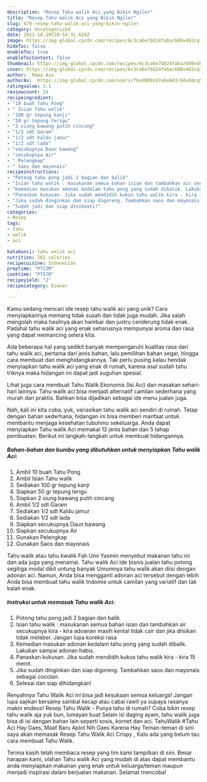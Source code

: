 ```yaml
---
description: "Resep Tahu walik Aci yang Bikin Ngiler"
title: "Resep Tahu walik Aci yang Bikin Ngiler"
slug: 479-resep-tahu-walik-aci-yang-bikin-ngiler
category: Uncategorized
date: 2021-10-20T20:54:31.624Z
image: https://img-global.cpcdn.com/recipes/6c3ca6e7b824faba/680x482cq70/tahu-walik-aci-foto-resep-utama.jpg
hideToc: false
enableToc: true
enableTocContent: false
thumbnail: https://img-global.cpcdn.com/recipes/6c3ca6e7b824faba/680x482cq70/tahu-walik-aci-foto-resep-utama.jpg
cover: https://img-global.cpcdn.com/recipes/6c3ca6e7b824faba/680x482cq70/tahu-walik-aci-foto-resep-utama.jpg
author:  Mama Ain
authorAv:  https://img-global.cpcdn.com/users/f6ed808c07ebe043/60x60cq50/avatar.jpg
ratingvalue: 3.1
reviewcount: 24
recipeingredient:
- "10 buah Tahu Pong"
- " Isian Tahu walik"
- "100 gr tepung kanji"
- "50 gr tepung terigu"
- "2 siung bawang putih cincang"
- "1/2 sdt Garam"
- "1/2 sdt Kaldu jamur"
- "1/2 sdt lada"
- "secukupnya Daun bawang"
- "secukupnya Air"
- " Pelengkap"
- " Saos dan mayonais"
recipeinstructions:
- "Potong tahu pong jadi 2 bagian dan balik"
- "Isian tahu walik : masukanan semua bahan isian dan tambahkan air secukupnya kira - kira adoanan masih kental tidak cair dan jika diisikan tidak meleber. Jangan lupa koreksi rasa"
- "Kemedian masukan adonan kedalam tahu pong yang sudah dibalik. Lakukan sampai adonan habis."
- "Panaskan kukusan. Jika sudah mendidih kukus tahu walik kira - kira 15 menit."
- "Jika sudah dinginkan dan siap digoreng. Tambahkan saos dan mayonais sebagai cocolan."
- "Sudah jadi dan siap dinikmati!"
categories:
- Resep
tags:
- tahu
- walik
- aci

katakunci: tahu walik aci 
nutrition: 261 calories
recipecuisine: Indonesian
preptime: "PT23M"
cooktime: "PT57M"
recipeyield: "2"
recipecategory: Dinner

---
```



Kamu sedang mencari ide resep tahu walik aci yang unik? Cara menyiapkannya memang tidak susah dan tidak juga mudah. Jika salah mengolah maka hasilnya akan hambar dan justru cenderung tidak enak. Padahal tahu walik aci yang enak seharusnya mempunyai aroma dan rasa yang dapat memancing selera kita.


Ada beberapa hal yang sedikit banyak mempengaruhi kualitas rasa dari tahu walik aci, pertama dari jenis bahan, lalu pemilihan bahan segar, hingga cara membuat dan menghidangkannya. Tak perlu pusing kalau hendak menyiapkan tahu walik aci yang enak di rumah, karena asal sudah tahu triknya maka hidangan ini dapat jadi suguhan spesial.

Lihat juga cara membuat Tahu Walik Ekonomis (Isi Aci) dan masakan sehari-hari lainnya. Tahu walik aci bisa menjadi alternatif camilan sederhana yang murah dan praktis. Bahkan bisa dijadikan sebagai ide menu jualan juga.


Nah, kali ini kita coba, yuk, variasikan tahu walik aci sendiri di rumah. Tetap dengan bahan sederhana, hidangan ini bisa memberi manfaat untuk membantu menjaga kesehatan tubuhmu sekeluarga. Anda dapat menyiapkan Tahu walik Aci memakai 12 jenis bahan dan 5 tahap pembuatan. Berikut ini langkah-langkah untuk membuat hidangannya.

<!--inarticleads1-->

##### Bahan-bahan dan bumbu yang dibutuhkan untuk menyiapkan Tahu walik Aci:

1. Ambil 10 buah Tahu Pong
1. Ambil  Isian Tahu walik
1. Sediakan 100 gr tepung kanji
1. Siapkan 50 gr tepung terigu
1. Siapkan 2 siung bawang putih cincang
1. Ambil 1/2 sdt Garam
1. Sediakan 1/2 sdt Kaldu jamur
1. Sediakan 1/2 sdt lada
1. Siapkan secukupnya Daun bawang
1. Siapkan secukupnya Air
1. Gunakan  Pelengkap
1. Gunakan  Saos dan mayonais


Tahu walik atau tahu kwalik Fah Umi Yasmin menyebut makanan tahu ini dan ada juga yang menamai. Tahu walik Aci Ide bisnis jualan tahu potong segitiga modal dikit untung banyak Umumnya tahu walik akan diisi dengan adonan aci. Namun, Anda bisa mengganti adonan aci tersebut dengan lebih Anda bisa membuat tahu walik Indomie untuk camilan yang variatif dan tak kalah enak. 

<!--inarticleads2-->

##### Instruksi untuk memasak Tahu walik Aci:

1. Potong tahu pong jadi 2 bagian dan balik
1. Isian tahu walik : masukanan semua bahan isian dan tambahkan air secukupnya kira - kira adoanan masih kental tidak cair dan jika diisikan tidak meleber. Jangan lupa koreksi rasa
1. Kemedian masukan adonan kedalam tahu pong yang sudah dibalik. Lakukan sampai adonan habis.
1. Panaskan kukusan. Jika sudah mendidih kukus tahu walik kira - kira 15 menit.
1. Jika sudah dinginkan dan siap digoreng. Tambahkan saos dan mayonais sebagai cocolan.
1. Selesai dan siap dihidangkan!

Renyahnya Tahu Walik Aci ini bisa jadi kesukaan semua keluarga! Jangan lupa sajikan bersama sambal kecap atau cabai rawit ya supaya rasanya makin endeus! Resep Tahu Walik - Punya tahu di rumah? Coba bikin resep tahu walik aja yuk bun, lumayan buat Selain isi daging ayam, tahu walik juga bisa di isi dengan bahan lain seperti sosis, kornet dan aci. TahuWalik #Tahu Aci Hay Gaes, Maaf Baru Aplot Nih Gaes Karena Hay Teman-teman di sini saya akan memasak Resep Tahu Walik Aci Crispy , Kalo ada yang belum tau cara membuat Tahu Walik. 

Terima kasih telah membaca resep yang tim kami tampilkan di sini. Besar harapan kami, olahan Tahu walik Aci yang mudah di atas dapat membantu anda menyiapkan makanan yang enak untuk keluarga/teman maupun menjadi inspirasi dalam berjualan makanan. Selamat mencoba!
